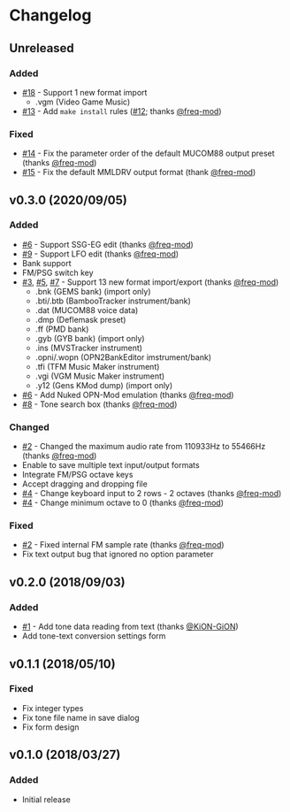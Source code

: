 # Changelog

## Unreleased
### Added
- [#18] - Support 1 new format import
  - .vgm (Video Game Music)
- [#13] - Add `make install` rules ([#12]; thanks [@freq-mod])

### Fixed
- [#14] - Fix the parameter order of the default MUCOM88 output preset (thanks [@freq-mod])
- [#15] - Fix the default MMLDRV output format (thank [@freq-mod])

[#12]: https://github.com/rerrahkr/YM2608-Tone-Editor/issues/12
[#13]: https://github.com/rerrahkr/YM2608-Tone-Editor/pull/13
[#14]: https://github.com/rerrahkr/YM2608-Tone-Editor/issues/14
[#15]: https://github.com/rerrahkr/YM2608-Tone-Editor/issues/15
[#18]: https://github.com/rerrahkr/YM2608-Tone-Editor/issues/18

## v0.3.0 (2020/09/05)
### Added
- [#6] - Support SSG-EG edit (thanks [@freq-mod])
- [#9] - Support LFO edit (thanks [@freq-mod])
- Bank support
- FM/PSG switch key
- [#3], [#5], [#7] - Support 13 new format import/export (thanks [@freq-mod])
  - .bnk (GEMS bank) (import only)
  - .bti/.btb (BambooTracker instrument/bank)
  - .dat (MUCOM88 voice data)
  - .dmp (Deflemask preset)
  - .ff (PMD bank)
  - .gyb (GYB bank) (import only)
  - .ins (MVSTracker instrument)
  - .opni/.wopn (OPN2BankEditor imstrument/bank)
  - .tfi (TFM Music Maker instrument)
  - .vgi (VGM Music Maker instrument)
  - .y12 (Gens KMod dump) (import only)
- [#6] - Add Nuked OPN-Mod emulation (thanks [@freq-mod])
- [#8] - Tone search box (thanks [@freq-mod])

### Changed
- [#2] - Changed the maximum audio rate from 110933Hz to 55466Hz (thanks [@freq-mod])
- Enable to save multiple text input/output formats
- Integrate FM/PSG octave keys
- Accept dragging and dropping file
- [#4] - Change keyboard input to 2 rows - 2 octaves (thanks [@freq-mod])
- [#4] - Change minimum octave to 0 (thanks [@freq-mod])

### Fixed
- [#2] - Fixed internal FM sample rate (thanks [@freq-mod])
- Fix text output bug that ignored no option parameter

[@freq-mod]: https://github.com/freq-mod

[#2]: https://github.com/rerrahkr/YM2608-Tone-Editor/pull/2
[#3]: https://github.com/rerrahkr/YM2608-Tone-Editor/issues/3
[#4]: https://github.com/rerrahkr/YM2608-Tone-Editor/issues/4
[#5]: https://github.com/rerrahkr/YM2608-Tone-Editor/issues/5
[#6]: https://github.com/rerrahkr/YM2608-Tone-Editor/issues/6
[#7]: https://github.com/rerrahkr/YM2608-Tone-Editor/issues/7
[#8]: https://github.com/rerrahkr/YM2608-Tone-Editor/issues/8
[#9]: https://github.com/rerrahkr/YM2608-Tone-Editor/issues/9

## v0.2.0 (2018/09/03)
### Added
- [#1] - Add tone data reading from text (thanks [@KiON-GiON])
- Add tone-text conversion settings form

[@KiON-GiON]: https://github.com/KiON-GiON

[#1]: https://github.com/rerrahkr/YM2608-Tone-Editor/issues/1

## v0.1.1 (2018/05/10)
### Fixed
- Fix integer types
- Fix tone file name in save dialog
- Fix form design

## v0.1.0 (2018/03/27)
### Added
- Initial release

